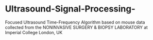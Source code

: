 # Ultrasound-Signal-Processing-
Focused Ultrasound Time-Frequency Algorithm based on mouse data collected from the NONINVASIVE SURGERY &amp; BIOPSY LABORATORY at Imperial College London, UK

